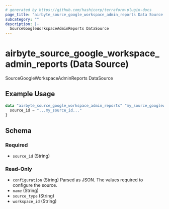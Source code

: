 ```yaml
---
# generated by https://github.com/hashicorp/terraform-plugin-docs
page_title: "airbyte_source_google_workspace_admin_reports Data Source - terraform-provider-airbyte"
subcategory: ""
description: |-
  SourceGoogleWorkspaceAdminReports DataSource
---
```


# airbyte_source_google_workspace_admin_reports (Data Source)

SourceGoogleWorkspaceAdminReports DataSource

## Example Usage

```terraform
data "airbyte_source_google_workspace_admin_reports" "my_source_googleworkspaceadminreports" {
  source_id = "...my_source_id..."
}
```

<!-- schema generated by tfplugindocs -->
## Schema

### Required

- `source_id` (String)

### Read-Only

- `configuration` (String) Parsed as JSON.
The values required to configure the source.
- `name` (String)
- `source_type` (String)
- `workspace_id` (String)


